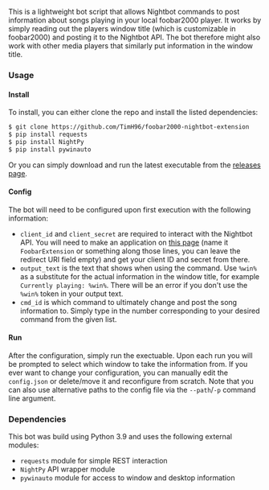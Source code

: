 This is a lightweight bot script that allows Nightbot commands to post information about songs playing in your local foobar2000 player. It works by simply reading out the players window title (which is customizable in foobar2000) and posting it to the Nightbot API. The bot therefore might also work with other media players that similarly put information in the window title.

### Usage

#### Install

To install, you can either clone the repo and install the listed dependencies:

```bash
$ git clone https://github.com/TimH96/foobar2000-nightbot-extension
$ pip install requests
$ pip install NightPy
$ pip install pywinauto
```

Or you can simply download and run the latest executable from the [releases page](https://github.com/TimH96/foobar2000-nightbot-extension/releases).

#### Config

The bot will need to be configured upon first execution with the following information:

+ ``client_id`` and ``client_secret`` are required to interact with the Nightbot API. You will need to make an application on [this page](https://nightbot.tv/account/applications) (name it ``FoobarExtension`` or something along those lines, you can leave the redirect URI field empty) and get your client ID and secret from there.
+ ``output_text`` is the text that shows when using the command. Use ``%win%`` as a substitute for the actual information in the window title, for example ``Currently playing: %win%``. There will be an error if you don't use the ``%win%`` token in your output text.
+ ``cmd_id`` is which command to ultimately change and post the song information to. Simply type in the number corresponding to your desired command from the given list.

#### Run

After the configuration, simply run the exectuable. Upon each run you will be prompted to select which window to take the information from. If you ever want to change your configuration, you can manually edit the ``config.json`` or delete/move it and reconfigure from scratch. Note that you can also use alternative paths to the config file via the ``--path``/``-p`` command line argument.

### Dependencies

This bot was build using Python 3.9 and uses the following external modules:

+ ``requests`` module for simple REST interaction
+ ``NightPy`` API wrapper module
+ ``pywinauto`` module for access to window and desktop information